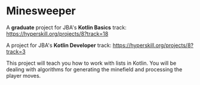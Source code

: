 # Minesweeper
A **graduate** project for JBA's **Kotlin Basics** track: https://hyperskill.org/projects/8?track=18

A project for JBA's **Kotlin Developer** track: https://hyperskill.org/projects/8?track=3

This project will teach you how to work with lists in Kotlin. 
You will be dealing with algorithms for generating the minefield and processing the player moves.
